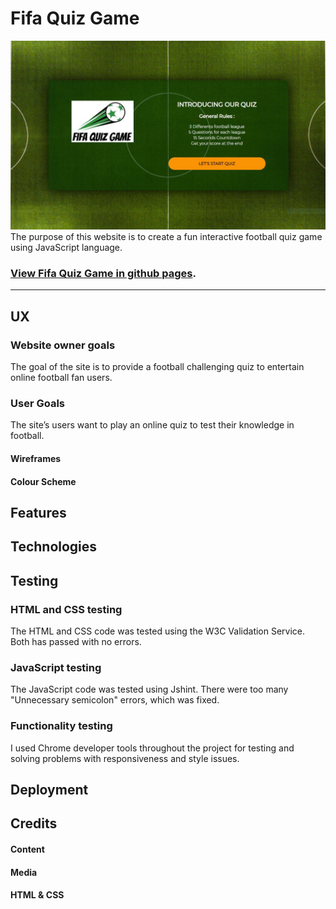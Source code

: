 # Fifa Quiz Game
 ![](/assets/images/fifa-quiz-site.jpg)
 The purpose of this website is to create a fun interactive football quiz game using JavaScript language.

### [View Fifa Quiz Game in github pages](https://arthurvguide.github.io/fifa-quiz-game/).
---
## UX

### Website owner goals 
 The goal of the site is to provide a football challenging quiz to entertain online football fan users.

### User Goals
 The site’s users want to play an online quiz to test their knowledge in football.


#### Wireframes


#### Colour Scheme


## Features




## Technologies

## Testing

### HTML and CSS testing
 The HTML and CSS code was tested using the W3C Validation Service. Both has passed with no errors.

### JavaScript testing 
 The JavaScript code was tested using Jshint. There were too many "Unnecessary semicolon" errors, which was fixed.

### Functionality testing 
 I used Chrome developer tools throughout the project for testing and solving problems with responsiveness and style issues.


## Deployment 


## Credits 

#### Content


#### Media


#### HTML & CSS
 
